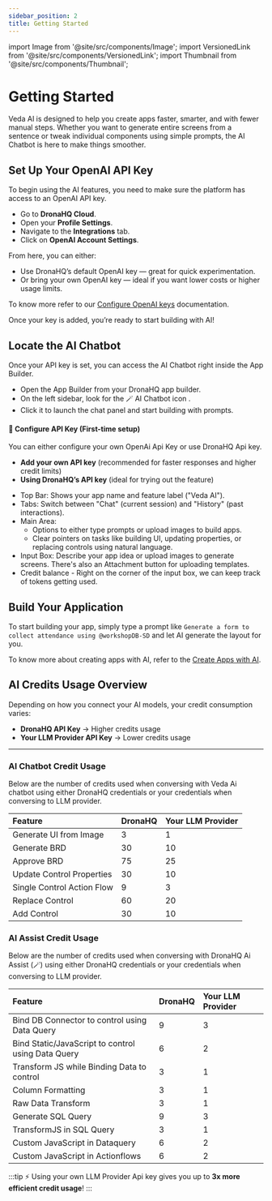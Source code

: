 ```yaml
---
sidebar_position: 2
title: Getting Started 
---
```


import Image from '@site/src/components/Image';
import VersionedLink from '@site/src/components/VersionedLink';
import Thumbnail from '@site/src/components/Thumbnail';

# Getting Started 

Veda AI is designed to help you create apps faster, smarter, and with fewer manual steps. Whether you want to generate entire screens from a sentence or tweak individual components using simple prompts, the AI Chatbot is here to make things smoother.

##  Set Up Your OpenAI API Key

To begin using the AI features, you need to make sure the platform has access to an OpenAI API key.

- Go to **DronaHQ Cloud**.
- Open your **Profile Settings**.
- Navigate to the **Integrations** tab.
- Click on **OpenAI Account Settings**.

From here, you can either:

- Use DronaHQ’s default OpenAI key — great for quick experimentation.
- Or bring your own OpenAI key — ideal if you want lower costs or higher usage limits.

To know more refer to our [Configure OpenAI keys](/ai-configure-openai-keys/) documentation.

Once your key is added, you’re ready to start building with AI!

  ##  Locate the AI Chatbot
  
  <figure>
    <Thumbnail src="/img/build-with-ai/chatbot.png" alt="Chatbot" />
  </figure>

 
  Once your API key is set, you can access the AI Chatbot right inside the App Builder.

  - Open the App Builder from your DronaHQ app builder.
  - On the left sidebar, look for the 🪄 AI Chatbot icon .
  - Click it to launch the chat panel and start building with prompts.

  #### 🔑 Configure API Key (First-time setup)
  You can either configure your own OpenAi Api Key or use DronaHQ Api key.

  * **Add your own API key** (recommended for faster responses and higher credit limits)
  * **Using DronaHQ’s API key** (ideal for trying out the feature)



  - Top Bar: Shows your app name and feature label ("Veda AI").
  - Tabs: Switch between "Chat" (current session) and "History" (past interactions).
  - Main Area: 
    - Options to either type prompts or upload images to build apps.
    - Clear pointers on tasks like building UI, updating properties, or replacing controls using natural language.
  - Input Box: Describe your app idea or upload images to generate screens. There's also an Attachment button for uploading templates.
  - Credit balance - Right on the corner of the input  box, we can keep track of tokens getting used.


## Build Your Application

To start building your app, simply type a prompt like `Generate a form to collect attendance using @workshopDB-SD` and let AI generate the layout for you.

<figure>
  <Thumbnail src="/img/build-with-ai/nlp-gen.png" alt="Chatbot" />
</figure>

To know more about creating apps with AI, refer to the [Create Apps with AI](create-apps-with-ai.md).



## AI Credits Usage Overview

Depending on how you connect your AI models, your credit consumption varies:

- **DronaHQ API Key** → Higher credits usage
- **Your LLM Provider API Key** → Lower credits usage

---

### AI Chatbot Credit Usage

Below are the number of credits used when conversing with Veda Ai chatbot using either DronaHQ credentials or your credentials when conversing to LLM provider.

| Feature | DronaHQ | Your LLM Provider |
|:-----------|:------------------------|:-------------------------------------|
| Generate UI from Image | 3 | 1 |
| Generate BRD | 30 | 10 |
| Approve BRD | 75 | 25 |
| Update Control Properties | 30 | 10 |
| Single Control Action Flow | 9 | 3 |
| Replace Control | 60 | 20 |
| Add Control | 30 | 10 |


### AI Assist Credit Usage

Below are the number of credits used when conversing with DronaHQ Ai Assist (🪄) using either DronaHQ credentials or your credentials when conversing to LLM provider.

| Feature | DronaHQ | Your LLM Provider |
|:-----------|:------------------------|:-------------------------------------|
| Bind DB Connector to control using Data Query | 9 | 3 |
| Bind Static/JavaScript to control using Data Query | 6 | 2 |
| Transform JS while Binding Data to control | 3 | 1 |
| Column Formatting | 3 | 1 |
| Raw Data Transform | 3 | 1 |
| Generate SQL Query | 9 | 3 |
| TransformJS in SQL Query | 3 | 1 |
| Custom JavaScript in Dataquery | 6 | 2 |
| Custom JavaScript in Actionflows | 6 | 2 |


:::tip
⚡ Using your own LLM Provider Api key gives you up to **3x more efficient credit usage**!
:::

